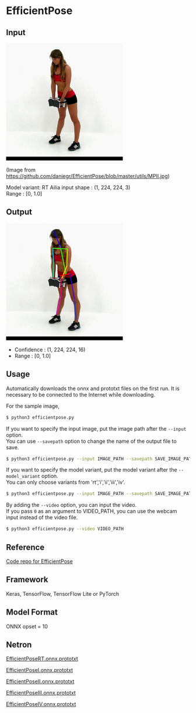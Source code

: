 # EfficientPose

## Input

<img src="MPII.jpg" width="320px">

(Image from https://github.com/daniegr/EfficientPose/blob/master/utils/MPII.jpg)

Model variant: RT
Ailia input shape : (1, 224, 224, 3)  
Range : [0, 1.0]

## Output

<img src="MPII_out.png" width="320px">

- Confidence : (1, 224, 224, 16)
- Range : [0, 1.0]

## Usage

Automatically downloads the onnx and prototxt files on the first run.
It is necessary to be connected to the Internet while downloading.

For the sample image,
``` bash
$ python3 efficientpose.py
```

If you want to specify the input image, put the image path after the `--input` option.  
You can use `--savepath` option to change the name of the output file to save.
```bash
$ python3 efficientpose.py --input IMAGE_PATH --savepath SAVE_IMAGE_PATH
```

If you want to specify the model variant, put the model variant after the `--model_variant` option.  
You can only choose variants from 'rt','i','ii','iii','iv'.
```bash
$ python3 efficientpose.py --input IMAGE_PATH --savepath SAVE_IMAGE_PATH --model_variant rt
```

By adding the `--video` option, you can input the video.   
If you pass `0` as an argument to VIDEO_PATH, you can use the webcam input instead of the video file.
```bash
$ python3 efficientpose.py --video VIDEO_PATH
```

## Reference

[Code repo for EfficientPose](https://github.com/daniegr/EfficientPose)

## Framework

Keras, TensorFlow, TensorFlow Lite or PyTorch

## Model Format

ONNX opset = 10

## Netron

[EfficientPoseRT.onnx.prototxt](https://netron.app/?url=https://storage.googleapis.com/ailia-models/efficientpose/EfficientPoseRT.onnx.prototxt)

[EfficientPoseI.onnx.prototxt](https://netron.app/?url=https://storage.googleapis.com/ailia-models/efficientpose/EfficientPoseI.onnx.prototxt)

[EfficientPoseII.onnx.prototxt](https://netron.app/?url=https://storage.googleapis.com/ailia-models/efficientpose/EfficientPoseII.onnx.prototxt)

[EfficientPoseIII.onnx.prototxt](https://netron.app/?url=https://storage.googleapis.com/ailia-models/efficientpose/EfficientPoseIII.onnx.prototxt)

[EfficientPoseIV.onnx.prototxt](https://netron.app/?url=https://storage.googleapis.com/ailia-models/efficientpose/EfficientPoseIV.onnx.prototxt)

